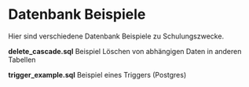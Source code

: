 # Datenbank Beispiele

Hier sind verschiedene Datenbank Beispiele zu Schulungszwecke.

**delete_cascade.sql**
Beispiel Löschen von abhängigen Daten in anderen Tabellen

**trigger_example.sql**
Beispiel eines Triggers (Postgres)

